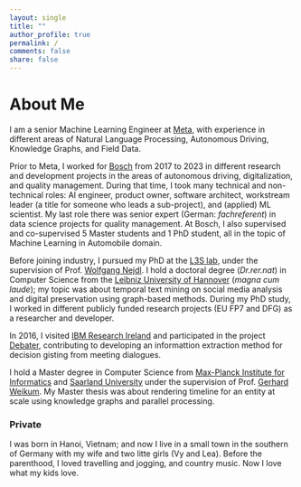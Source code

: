 ```yaml
---
layout: single
title: ""
author_profile: true
permalink: /
comments: false
share: false
---
```


# About Me
I am a senior Machine Learning Engineer at [Meta](https://www.meta.com/), with experience in different areas of Natural Language Processing, Autonomous Driving, Knowledge Graphs, and Field Data. 

Prior to Meta, I worked for [Bosch](https://www.bosch.com/) from 2017 to 2023 in different research and development projects in the areas of autonomous driving, digitalization, and quality management. During that time, I took many technical and non-technical roles: AI engineer, product owner, software architect, workstream leader (a title for someone who leads a sub-project), and (applied) ML scientist. My last role there was senior expert (German: _fachreferent_) in data science projects for quality management. At Bosch, I also supervised and co-supervised 5 Master students and 1 PhD student, all in the topic of Machine Learning in Automobile domain. 

Before joining industry, I pursued my PhD at the [L3S lab](https://www.l3s.de/de), under the supervision of Prof. [Wolfgang Nejdl](https://www.kbs.uni-hannover.de/~nejdl/). I hold a doctoral degree (_Dr.rer.nat_) in Computer Science from the [Leibniz University of Hannover](https://www.uni-hannover.de/de/) (_magna cum laude_); my topic was about temporal text mining on social media analysis and digital preservation using graph-based methods. During my PhD study, I worked in different publicly funded research projects (EU FP7 and DFG) as a researcher and developer. 

In 2016, I visited [IBM Research Ireland](https://research.ibm.com/labs/ireland) and participated in the project [Debater](https://research.ibm.com/interactive/project-debater/), contributing to developing an informattion extraction method for decision gisting from meeting dialogues.

I hold a Master degree in Computer Science from [Max-Planck Institute for Informatics](https://www.mpi-inf.mpg.de/home/) and [Saarland University](https://www.uni-saarland.de) under the supervision of Prof. [Gerhard Weikum](https://people.mpi-inf.mpg.de/%7Eweikum/). My Master thesis was about rendering timeline for an entity at scale using knowledge graphs and parallel processing.

### Private

I was born in Hanoi, Vietnam; and now I live in a small town in the southern of Germany with my wife and two litte girls (Vy and Lea). Before the parenthood, I loved travelling and jogging, and country music. Now I love what my kids love.

